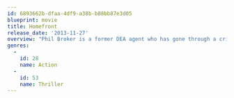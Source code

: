 ```yaml
---
id: 6893662b-dfaa-4df9-a38b-b88bb87e3d05
blueprint: movie
title: Homefront
release_date: '2013-11-27'
overview: "Phil Broker is a former DEA agent who has gone through a crisis after his action against a biker gang went horribly wrong and it cost the life of his boss' son. He is recently widowed and is left with a 9-years-old daughter,Maddy. He decides to quit the turbulent and demanding life of thrill for Maddy's sake and retires to a small town. His daughter fights off a boy who was bullying her at school and this sets in motion a round of events that end in his direct confrontation with the local Meth drug lord. His past history with the biker gang also enters the arena, making matters more complex. But he has a mission in his mind to protect his daughter and he is ready to pay any cost that it demands."
genres:
  -
    id: 28
    name: Action
  -
    id: 53
    name: Thriller
---
```

